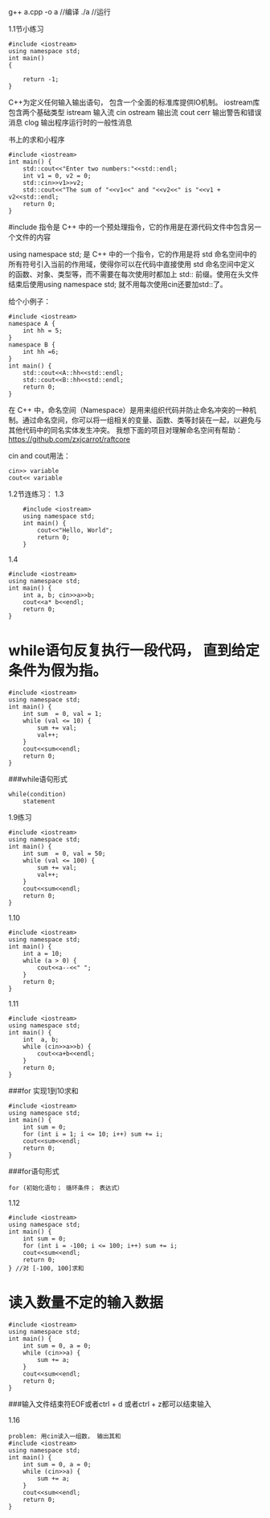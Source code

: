 g++ a.cpp -o a  //编译
./a         //运行

1.1节小练习

	#include <iostream>
	using namespace std;
	int main()
	{
		
		return -1;
	}
C++为定义任何输入输出语句， 包含一个全面的标准库提供IO机制。
iostream库包含两个基础类型
	istream 输入流 cin 
	ostream 输出流 cout
			cerr 输出警告和错误消息 
			clog 输出程序运行时的一般性消息
	

书上的求和小程序

	#include <iostream>
	int main() {
		std::cout<<"Enter two numbers:"<<std::endl;
		int v1 = 0, v2 = 0;
		std::cin>>v1>>v2;
		std::cout<<"The sum of "<<v1<<" and "<<v2<<" is "<<v1 + v2<<std::endl;
		return 0;
	}
#include 指令是 C++ 中的一个预处理指令，它的作用是在源代码文件中包含另一个文件的内容


using namespace std; 是 C++ 中的一个指令，它的作用是将 std 命名空间中的所有符号引入当前的作用域，使得你可以在代码中直接使用 std 命名空间中定义的函数、对象、类型等，而不需要在每次使用时都加上 std:: 前缀。使用在头文件结束后使用using namespace std; 就不用每次使用cin还要加std::了。

给个小例子：

	#include <iostream>
	namespace A {
		int hh = 5;
	}
	namespace B {
		int hh =6;
	}
	int main() {
		std::cout<<A::hh<<std::endl;
		std::cout<<B::hh<<std::endl;
		return 0;
	}
在 C++ 中，命名空间（Namespace）是用来组织代码并防止命名冲突的一种机制。通过命名空间，你可以将一组相关的变量、函数、类等封装在一起，以避免与其他代码中的同名实体发生冲突。
我想下面的项目对理解命名空间有帮助：
	https://github.com/zxjcarrot/raftcore

cin and cout用法：

	cin>> variable
	cout<< variable
1.2节连练习：
	1.3
	
		#include <iostream>
		using namespace std;
		int main() {
			cout<<"Hello, World";
			return 0;
		}

1.4

 	#include <iostream>
	using namespace std;
	int main() {
		int a, b; cin>>a>>b;
		cout<<a* b<<endl;
		return 0;
	}

		

# while语句反复执行一段代码， 直到给定条件为假为指。

	#include <iostream>
	using namespace std;
	int main() {
		int sum  = 0, val = 1;
		while (val <= 10) {
			sum += val;
			val++;
		}
		cout<<sum<<endl;
		return 0;
	}
###while语句形式
	
 	while(condition) 
		statement

1.9练习
	
	#include <iostream>
	using namespace std;
	int main() {
		int sum  = 0, val = 50;
		while (val <= 100) {
			sum += val;
			val++;
		}
		cout<<sum<<endl;
		return 0;
	}

1.10

	#include <iostream>
	using namespace std;
	int main() {
		int a = 10;
		while (a > 0) {
			cout<<a--<<" ";
		}
		return 0;
	}

1.11

	#include <iostream>
	using namespace std;
	int main() {
		int  a, b;
		while (cin>>a>>b) {
			cout<<a+b<<endl;
		}
		return 0;
	}

###for 实现1到10求和

	#include <iostream>
	using namespace std;
	int main() {
		int sum = 0;
		for (int i = 1; i <= 10; i++) sum += i;
		cout<<sum<<endl;
		return 0;
	}
###for语句形式

	for (初始化语句； 循环条件； 表达式）

1.12
	
	#include <iostream>
	using namespace std;
	int main() {
		int sum = 0;
		for (int i = -100; i <= 100; i++) sum += i;
		cout<<sum<<endl;
		return 0;
	} //对 [-100, 100]求和


# 读入数量不定的输入数据
	#include <iostream>
	using namespace std;
	int main() {
		int sum = 0, a = 0;
		while (cin>>a) {
			sum += a;
		}
		cout<<sum<<endl;
		return 0;
	}
###输入文件结束符EOF或者ctrl + d 或者ctrl + z都可以结束输入

1.16

	problem: 用cin读入一组数， 输出其和
	#include <iostream>
	using namespace std;
	int main() {
		int sum = 0, a = 0;
		while (cin>>a) {
			sum += a;
		}
		cout<<sum<<endl;
		return 0;
	}